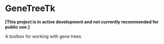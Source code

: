 # GeneTreeTk

**[This project is in active development and not currently recommended for public use.]**

A toolbox for working with gene trees.
